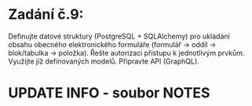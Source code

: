 # Zadání č.9:

Definujte datové struktury (PostgreSQL + SQLAlchemy) pro ukládání obsahu obecného elektronického formuláře (formulář -> oddíl -> blok/tabulka -> položka). Řešte autorizaci přístupu k jednotlivým prvkům. Využijte již definovaných modelů. Připravte API (GraphQL).


# UPDATE INFO - soubor NOTES
